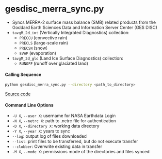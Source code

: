 gesdisc_merra_sync.py
=====================

- Syncs MERRA-2 surface mass balance (SMB) related products from the Goddard Earth Sciences Data and Information Server Center (GES DISC)
- `tavgM_2d_int` (Vertically Integrated Diagnostics) collection:
    * `PRECCU` (convective rain)
    * `PRECLS` (large-scale rain)
    * `PRECSN` (snow)
    * `EVAP` (evaporation)
- `tavgM_2d_glc` (Land Ice Surface Diagnostics) collection:
    * `RUNOFF` (runoff over glaciated land)

#### Calling Sequence
```bash
python gesdisc_merra_sync.py --directory <path_to_directory>
```
[Source code](https://github.com/tsutterley/model-harmonics/blob/main/SMB/gesdisc_merra_sync.py)

#### Command Line Options
- `-U X`, `--user X`: username for NASA Earthdata Login
- `-N X`, `--netrc X`: path to .netrc file for authentication
- `-D X`, `--directory X`: working data directory
- `-Y X`, `--year X`: years to sync
- `--log`: output log of files downloaded
- `--list`: print files to be transferred, but do not execute transfer
- `--clobber`: Overwrite existing data in transfer
- `-M X`, `--mode X`: permissions mode of the directories and files synced
